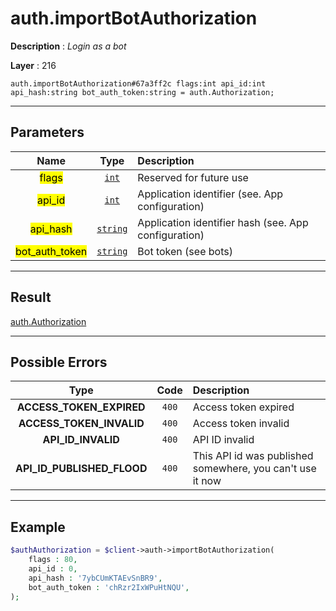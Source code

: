 # auth.importBotAuthorization

**Description** : *Login as a bot*

**Layer** : 216

```tl
auth.importBotAuthorization#67a3ff2c flags:int api_id:int api_hash:string bot_auth_token:string = auth.Authorization;
```

---

## Parameters

| Name | Type | Description |
| :---: | :---: | :--- |
| <mark>flags</mark> | [`int`](type/int) | Reserved for future use |
| <mark>api_id</mark> | [`int`](type/int) | Application identifier (see. App configuration) |
| <mark>api_hash</mark> | [`string`](type/string) | Application identifier hash (see. App configuration) |
| <mark>bot_auth_token</mark> | [`string`](type/string) | Bot token (see bots) |

---

## Result

[auth.Authorization](type/auth.Authorization)

---

## Possible Errors

| Type | Code | Description |
| :---: | :---: | :--- |
| **ACCESS_TOKEN_EXPIRED** | `400` | Access token expired |
| **ACCESS_TOKEN_INVALID** | `400` | Access token invalid |
| **API_ID_INVALID** | `400` | API ID invalid |
| **API_ID_PUBLISHED_FLOOD** | `400` | This API id was published somewhere, you can't use it now |

---

## Example

```php
$authAuthorization = $client->auth->importBotAuthorization(
	flags : 80,
	api_id : 0,
	api_hash : '7ybCUmKTAEvSnBR9',
	bot_auth_token : 'chRzr2IxWPuHtNQU',
);
```